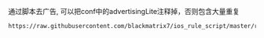 通过脚本去广告, 可以把conf中的advertisingLite注释掉，否则包含大量重复

    https://raw.githubusercontent.com/blackmatrix7/ios_rule_script/master/rewrite/Surge/AdvertisingLite/AdvertisingLite_Mock.sgmodule